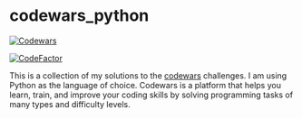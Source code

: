 # codewars_python

[![Codewars](https://www.codewars.com/users/pdaambrosio/badges/large)](https://www.codewars.com/users/pdaambrosio/badges/large)

[![CodeFactor](https://www.codefactor.io/repository/github/pdaambrosio/codewars_python/badge)](https://www.codefactor.io/repository/github/pdaambrosio/codewars_python)

This is a collection of my solutions to the [codewars](https://www.codewars.com/) challenges. I am using Python as the language of choice.
Codewars is a platform that helps you learn, train, and improve your coding skills by solving programming tasks of many types and difficulty levels.
